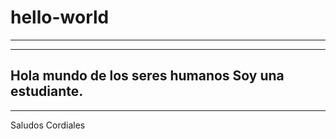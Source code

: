 # hello-world
-----------
-----------
Hola mundo de los seres humanos 
Soy una estudiante.
------------
------------
Saludos Cordiales 
